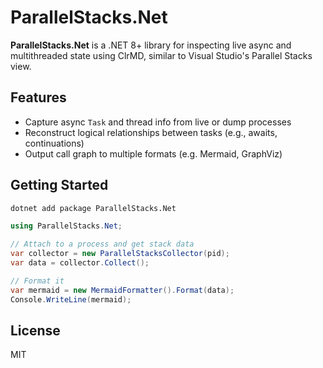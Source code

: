 # ParallelStacks.Net

**ParallelStacks.Net** is a .NET 8+ library for inspecting live async and multithreaded state using ClrMD, similar to Visual Studio's Parallel Stacks view.

## Features

- Capture async `Task` and thread info from live or dump processes
- Reconstruct logical relationships between tasks (e.g., awaits, continuations)
- Output call graph to multiple formats (e.g. Mermaid, GraphViz)

## Getting Started

```bash
dotnet add package ParallelStacks.Net
```

```csharp
using ParallelStacks.Net;

// Attach to a process and get stack data
var collector = new ParallelStacksCollector(pid);
var data = collector.Collect();

// Format it
var mermaid = new MermaidFormatter().Format(data);
Console.WriteLine(mermaid);
```

## License

MIT
